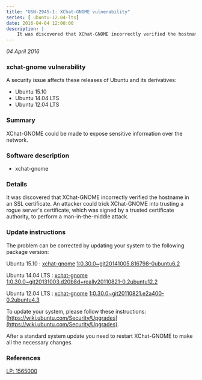 ```yaml
---
title: "USN-2945-1: XChat-GNOME vulnerability"
series: [ ubuntu-12.04-lts]
date: 2016-04-04 12:00:00
description: |
    It was discovered that XChat-GNOME incorrectly verified the hostname in an SSL certificate. An attacker could trick XChat-GNOME into trusting a rogue server&#39;s certificate, which was signed by a trusted certificate authority, to perform a man-in-the-middle attack. 
--- 
```

 
 

*04 April 2016*

### xchat-gnome vulnerability

A security issue affects these releases of Ubuntu and its derivatives:

* Ubuntu 15.10
* Ubuntu 14.04 LTS
* Ubuntu 12.04 LTS

### Summary

XChat-GNOME could be made to expose sensitive information over the network. 

### Software description

* xchat-gnome 

### Details

It was discovered that XChat-GNOME incorrectly verified the hostname in an SSL certificate. An attacker could trick XChat-GNOME into trusting a rogue server&#39;s certificate, which was signed by a trusted certificate authority, to perform a man-in-the-middle attack. 

### Update instructions

The problem can be corrected by updating your system to the following package version:

Ubuntu 15.10
 : [xchat-gnome](https://launchpad.net/ubuntu/+source/xchat-gnome) <span> [1:0.30.0~git20141005.816798-0ubuntu6.2](https://launchpad.net/ubuntu/+source/xchat-gnome/1:0.30.0~git20141005.816798-0ubuntu6.2) </span> 

Ubuntu 14.04 LTS
 : [xchat-gnome](https://launchpad.net/ubuntu/+source/xchat-gnome) <span> [1:0.30.0~git20131003.d20b8d+really20110821-0.2ubuntu12.2](https://launchpad.net/ubuntu/+source/xchat-gnome/1:0.30.0~git20131003.d20b8d+really20110821-0.2ubuntu12.2) </span> 

Ubuntu 12.04 LTS
 : [xchat-gnome](https://launchpad.net/ubuntu/+source/xchat-gnome) <span> [1:0.30.0~git20110821.e2a400-0.2ubuntu4.3](https://launchpad.net/ubuntu/+source/xchat-gnome/1:0.30.0~git20110821.e2a400-0.2ubuntu4.3) </span> 

To update your system, please follow these instructions: [https://wiki.ubuntu.com/Security/Upgrades](https://wiki.ubuntu.com/Security/Upgrades).

After a standard system update you need to restart XChat-GNOME to make all the necessary changes. 

### References

 
 [LP: 1565000](https://launchpad.net/bugs/1565000)
 

